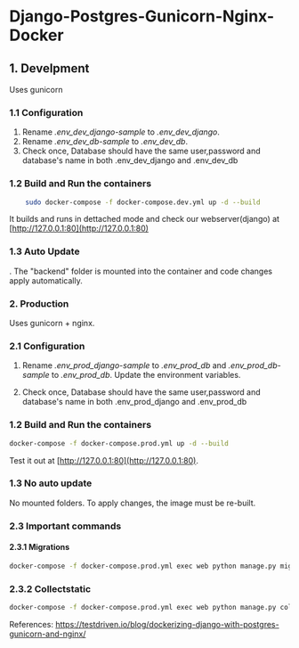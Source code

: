 # Django-Postgres-Gunicorn-Nginx-Docker
## 1. Develpment
Uses gunicorn 
### 1.1 Configuration
1. Rename *.env_dev_django-sample* to *.env_dev_django*.
2. Rename *.env_dev_db-sample* to *.env_dev_db*.
3. Check once, Database should have the same user,password and database's name in both .env_dev_django and .env_dev_db 

### 1.2 Build and Run the containers
``` sh 
    sudo docker-compose -f docker-compose.dev.yml up -d --build 
```
It builds and runs in dettached mode and check our webserver(django) at     [http://127.0.0.1:80](http://127.0.0.1:80)
### 1.3 Auto Update 
. The "backend" folder is mounted into the container and  code changes apply automatically.


### 2. Production

Uses gunicorn + nginx.
### 2.1 Configuration
1. Rename *.env_prod_django-sample* to *.env_prod_db* and *.env_prod_db-sample* to *.env_prod_db*. Update the environment variables.



2. Check once, Database should have the same user,password and database's name in both .env_prod_django and .env_prod_db 
### 1.2 Build and Run the containers
``` sh
docker-compose -f docker-compose.prod.yml up -d --build 
```
Test it out at [http://127.0.0.1:80](http://127.0.0.1:80). 

### 1.3 No auto update
No mounted folders. To apply changes, the image must be re-built.

### 2.3 Important commands
#### 2.3.1 Migrations
```sh
docker-compose -f docker-compose.prod.yml exec web python manage.py migrate --noinput
```
### 2.3.2 Collectstatic
```sh
docker-compose -f docker-compose.prod.yml exec web python manage.py collectstatic --no-input --clear
```

References: https://testdriven.io/blog/dockerizing-django-with-postgres-gunicorn-and-nginx/